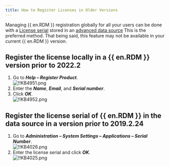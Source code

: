 ```yaml
---
title: How to Register Licenses in Older Versions
---
```

Managing {{ en.RDM }} registration globally for all your users can be done with a [License serial](https://helprdm.devolutions.net/rdm_administration_licenses.html) stored in an [advanced data source](https://helprdm.devolutions.net/datasources_advanced.html) This is the preferred method. That being said, this feature may not be available in your current {{ en.RDM }} version.

## Register the license locally in a {{ en.RDM }} version prior to 2022.2

1. Go to ***Help – Register Product***.  
![!!KB4951.png](/img/en/kb/KB4951.png)
1. Enter the ***Name***, ***Email***, and ***Serial number***.
1. Click ***OK***.  
![!!KB4952.png](/img/en/kb/KB4952.png)

## Register the license serial of {{ en.RDM }} in the data source in a version prior to 2019.2.24

1. Go to ***Administration – System Settings – Applications – Serial Number***.  
![!!KB4026.png](/img/en/kb/KB4026.png)
1. Enter the license serial and click ***OK***.  
![!!KB4025.png](/img/en/kb/KB4025.png)
